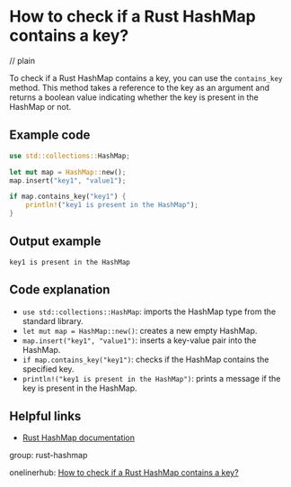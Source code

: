 # How to check if a Rust HashMap contains a key?
// plain

To check if a Rust HashMap contains a key, you can use the `contains_key` method. This method takes a reference to the key as an argument and returns a boolean value indicating whether the key is present in the HashMap or not.

## Example code

```rust
use std::collections::HashMap;

let mut map = HashMap::new();
map.insert("key1", "value1");

if map.contains_key("key1") {
    println!("key1 is present in the HashMap");
}
```

## Output example

```
key1 is present in the HashMap
```

## Code explanation

- `use std::collections::HashMap`: imports the HashMap type from the standard library.
- `let mut map = HashMap::new()`: creates a new empty HashMap.
- `map.insert("key1", "value1")`: inserts a key-value pair into the HashMap.
- `if map.contains_key("key1")`: checks if the HashMap contains the specified key.
- `println!("key1 is present in the HashMap")`: prints a message if the key is present in the HashMap.

## Helpful links
- [Rust HashMap documentation](https://doc.rust-lang.org/std/collections/struct.HashMap.html)

group: rust-hashmap

onelinerhub: [How to check if a Rust HashMap contains a key?](https://onelinerhub.com/rust/how-to-check-if-a-rust-hashmap-contains-a-key)